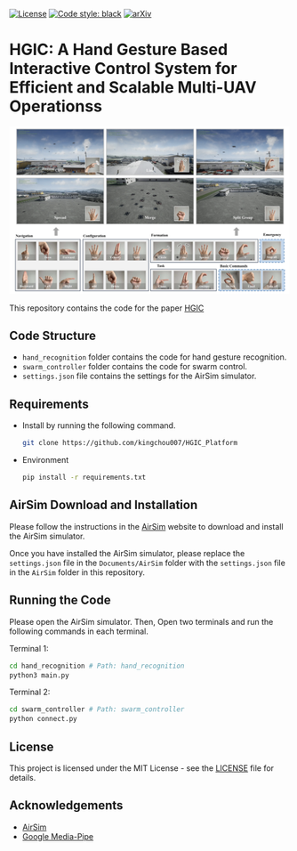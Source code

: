 [![License](https://img.shields.io/badge/License-MIT-blue.svg)](LICENSE)
[![Code style: black](https://img.shields.io/badge/code%20style-black-000000.svg)](https://github.com/psf/black)
[![arXiv](https://img.shields.io/badge/arXiv-2403.05478-b31b1b.svg)](https://arxiv.org/abs/2403.05478)

# HGIC: A Hand Gesture Based Interactive Control System for Efficient and Scalable Multi-UAV Operationss

![example](img/example.png)

This repository contains the code for the paper [HGIC](https://arxiv.org/abs/2403.05478)

## Code Structure

* `hand_recognition` folder contains the code for hand gesture recognition.
* `swarm_controller` folder contains the code for swarm control.
* `settings.json` file contains the settings for the AirSim simulator.

<!-- GETTING STARTED -->

## Requirements

* Install by running the following command.
  ```sh
  git clone https://github.com/kingchou007/HGIC_Platform
  ```
* Environment
  ```sh
  pip install -r requirements.txt
  ```

## AirSim Download and Installation

Please follow the instructions in the [AirSim](https://microsoft.github.io/AirSim/) website to download and install the AirSim simulator.

Once you have installed the AirSim simulator, please replace the `settings.json` file in the `Documents/AirSim` folder with the `settings.json` file in the `AirSim` folder in this repository.

## Running the Code

Please open the AirSim simulator. Then, Open two terminals and run the following commands in each terminal.

Terminal 1:

```sh
cd hand_recognition # Path: hand_recognition
python3 main.py
```

Terminal 2:

```sh
cd swarm_controller # Path: swarm_controller
python connect.py
```

## License

This project is licensed under the MIT License - see the [LICENSE](LICENSE) file for details.

## Acknowledgements

* [AirSim](https://github.com/microsoft/AirSim)
* [Google Media-Pipe](https://github.com/google/mediapipe)
